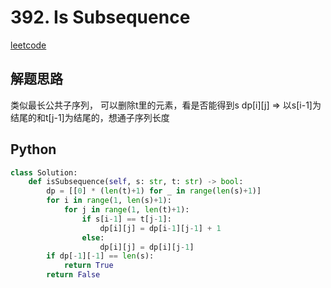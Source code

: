 # 392. Is Subsequence
[leetcode](https://leetcode.com/problems/is-subsequence/description/)

## 解题思路
类似最长公共子序列， 可以删除t里的元素，看是否能得到s
dp[i][j] => 以s[i-1]为结尾的和t[j-1]为结尾的，想通子序列长度

## Python
```python
class Solution:
    def isSubsequence(self, s: str, t: str) -> bool:
        dp = [[0] * (len(t)+1) for _ in range(len(s)+1)]
        for i in range(1, len(s)+1):
            for j in range(1, len(t)+1):
                if s[i-1] == t[j-1]:
                    dp[i][j] = dp[i-1][j-1] + 1
                else:
                    dp[i][j] = dp[i][j-1]
        if dp[-1][-1] == len(s):
            return True
        return False
```